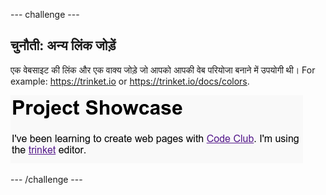 \--- challenge \---

## चुनौती: अन्य लिंक जोड़ें

एक वेबसाइट की लिंक और एक वाक्य जोड़े जो आपको आपकी वेब परियोजा बनाने में उपयोगी थी। For example: <https://trinket.io> or <https://trinket.io/docs/colors>.

![स्क्रीनशॉट](images/showcase-link-challenge.png)

\--- /challenge \---